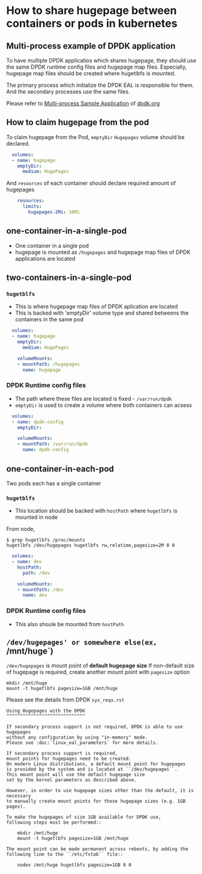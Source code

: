# How to share hugepage between containers or pods in kubernetes

## Multi-process example of DPDK application

To have multiple DPDK applicatios which shares hugepage, they should use the same DPDK runtime config files and hugepage map files. Especially, hugepage map files should be created where hugetlbfs is mounted.

The primary process which initialize the DPDK EAL is responsible for them. And the secondary processes use the same files.

Please refer to [Multi-process Sample Application](https://doc.dpdk.org/guides/sample_app_ug/multi_process.html) of [dpdk.org](https://dpdk.org)

## How to claim hugepage from the pod

To claim hugepage from the Pod, `emptyDir` `Hugepages` volume should be declared.

```yaml
  volumes:
  - name: hugepage
    emptyDir:
      medium: HugePages
```

And `resources` of each container should declare required amount of hugepages
```yaml
    resources:
      limits:
        hugepages-2Mi: 10Mi
```


## one-container-in-a-single-pod

- One container in a single pod
- hugepage is mounted as `/hugepages` and hugepage map files of DPDK applications are located


## two-containers-in-a-single-pod

### `hugetblfs`
- This is where hugepage map files of DPDK aplication are located
- This is backed with 'emptyDir' volume type and shared betweens the containers in the same pod

```yaml
  volumes:
  - name: hugepage
    emptyDir:
      medium: HugePages
```

```yaml
    volumeMounts:
    - mountPath: /hugepages
      name: hugepage
```

### DPDK Runtime config files

- The path where these files are located is fixed - `/var/run/dpdk`
- `emptyDir` is used to create a volume where both containers can acsess

```yaml
  volumes:
  - name: dpdk-config
    emptyDir:
```

```yaml
    volumeMounts:
    - mountPath: /var/run/dpdk
      name: dpdk-config
```

## one-container-in-each-pod

Two pods each has a single container

### `hugetblfs`
- This location should be backed with `hostPath` where `hugetlbfs` is mounted in node

From node, 
```
$ grep hugetlbfs /proc/mounts
hugetlbfs /dev/hugepages hugetlbfs rw,relatime,pagesize=2M 0 0
```

```yaml
  volumes:
  - name: dev
    hostPath:
      path: /dev
```

```yaml
    volumeMounts:
    - mountPath: /dev
      name: dev
```


### DPDK Runtime config files
  - This also shoule be mounted from `hostPath`



## `/dev/hugepages' or somewhere else(ex, `/mnt/huge`)

`/dev/hugepages` is mount point of **default hugepage size**
If non-default size of hugepage is required, create another mount point with `pagesize` option
```
mkdir /mnt/huge
mount -t hugetlbfs pagesize=1GB /mnt/huge
```

Please see the details from DPDK `sys_reqs.rst`

```
Using Hugepages with the DPDK
^^^^^^^^^^^^^^^^^^^^^^^^^^^^^

If secondary process support is not required, DPDK is able to use hugepages
without any configuration by using "in-memory" mode.
Please see :doc:`linux_eal_parameters` for more details.

If secondary process support is required,
mount points for hugepages need to be created.
On modern Linux distributions, a default mount point for hugepages
is provided by the system and is located at ``/dev/hugepages``.
This mount point will use the default hugepage size
set by the kernel parameters as described above.

However, in order to use hugepage sizes other than the default, it is necessary
to manually create mount points for those hugepage sizes (e.g. 1GB pages).

To make the hugepages of size 1GB available for DPDK use,
following steps must be performed::

    mkdir /mnt/huge
    mount -t hugetlbfs pagesize=1GB /mnt/huge

The mount point can be made permanent across reboots, by adding the following line to the ``/etc/fstab`` file::

    nodev /mnt/huge hugetlbfs pagesize=1GB 0 0
```
